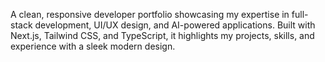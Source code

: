 A clean, responsive developer portfolio showcasing my expertise in full-stack development, UI/UX design, and AI-powered applications. Built with Next.js, Tailwind CSS, and TypeScript, it highlights my projects, skills, and experience with a sleek modern design.
